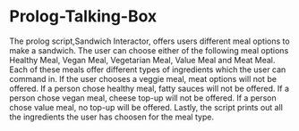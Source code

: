# Prolog-Talking-Box

The prolog script,Sandwich Interactor, offers users different meal options to make a sandwich. The user can choose either of the following meal options Healthy Meal, Vegan Meal, Vegetarian Meal, Value Meal and Meat Meal. Each of these meals offer different types of ingredients which the user can command in. If the user chooses a veggie meal, meat options will not be offered. If a person chose healthy meal, fatty sauces will not be offered. If a person chose vegan meal, cheese top-up will not be offered. If a person chose value meal, no top-up will be offered. Lastly, the script prints out all the ingredients the user has choosen for the meal type. 

